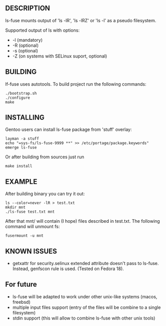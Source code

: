 ## DESCRIPTION

ls-fuse mounts output of 'ls -lR', 'ls -lRZ' or 'ls -l' as a pseudo filesystem.

Supported output of ls with options:

* -l (mandatory)
* -R (optional)
* -s (optional)
* -Z (on systems with SELinux suport, optional)

## BUILDING

lf-fuse uses autotools. To build project run the following commands:

	./bootstrap.sh
	./configure
	make

## INSTALLING

Gentoo users can install ls-fuse package from 'stuff' overlay:

	layman -a stuff
	echo "=sys-fs/ls-fuse-9999 **" >> /etc/portage/package.keywords"
	emerge ls-fuse

Or after building from sources just run

	make install

## EXAMPLE

After building binary you can try it out:

	ls --color=never -lR > test.txt
	mkdir mnt
	./ls-fuse test.txt mnt

After that mnt/ will contain (I hope) files described in test.txt. The
following command will unmount fs:

	fusermount -u mnt

## KNOWN ISSUES

* getxattr for security.selinux extended attribute doesn't pass to ls-fuse.
  Instead, genfscon rule is used. (Tested on Fedora 18).

## For future

* ls-fuse will be adapted to work under other unix-like systems (macos, freebsd)
* multiple input files support (entry of the files will be combine to a single
  filesystem)
* stdin support (this will allow to combine ls-fuse with other unix tools)
